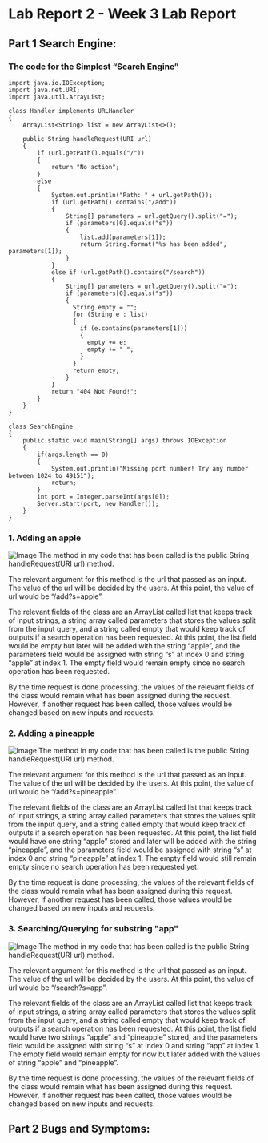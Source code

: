 # Lab Report 2 - Week 3 Lab Report

## Part 1 Search Engine:

### The code for the Simplest “Search Engine”
```
import java.io.IOException;
import java.net.URI;
import java.util.ArrayList;

class Handler implements URLHandler
{
    ArrayList<String> list = new ArrayList<>();

    public String handleRequest(URI url)
    {
        if (url.getPath().equals("/"))
        {
            return "No action";
        } 
        else
        {
            System.out.println("Path: " + url.getPath());
            if (url.getPath().contains("/add")) 
            {
                String[] parameters = url.getQuery().split("=");
                if (parameters[0].equals("s"))
                {
                    list.add(parameters[1]);
                    return String.format("%s has been added", parameters[1]);
                }
            }
            else if (url.getPath().contains("/search"))
            {
                String[] parameters = url.getQuery().split("=");
                if (parameters[0].equals("s"))
                {
                  String empty = "";  
                  for (String e : list)
                  {
                    if (e.contains(parameters[1]))
                    {
                      empty += e;
                      empty += " ";
                    }
                  }
                  return empty;
                }
            }
            return "404 Not Found!";
        }
    }
}

class SearchEngine
{
    public static void main(String[] args) throws IOException
    {
        if(args.length == 0)
        {
            System.out.println("Missing port number! Try any number between 1024 to 49151");
            return;
        }
        int port = Integer.parseInt(args[0]);
        Server.start(port, new Handler());
    }
}
```

### 1. Adding an apple
![Image](images/Lab%20Report%202%201.1.png)
The method in my code that has been called is the public String handleRequest(URI url) method.

The relevant argument for this method is the url that passed as an input. The value of the url will be decided by the users. At this point, the value of url would be “/add?s=apple”.

The relevant fields of the class are an ArrayList called list that keeps track of input strings, a string array called parameters that stores the values split from the input query, and a string called empty that would keep track of outputs if a search operation has been requested.
At this point, the list field would be empty but later will be added with the string “apple”, and the parameters field would be assigned with string “s” at index 0 and string “apple” at index 1. The empty field would remain empty since no search operation has been requested.

By the time request is done processing, the values of the relevant fields of the class would remain what has been assigned during the request. However, if another request has been called, those values would be changed based on new inputs and requests.

### 2. Adding a pineapple
![Image](images/Lab%20Report%202%201.2.png)
The method in my code that has been called is the public String handleRequest(URI url) method.

The relevant argument for this method is the url that passed as an input. The value of the url will be decided by the users. At this point, the value of url would be “/add?s=pineapple”.

The relevant fields of the class are an ArrayList called list that keeps track of input strings, a string array called parameters that stores the values split from the input query, and a string called empty that would keep track of outputs if a search operation has been requested.
At this point, the list field would have one string “apple” stored and later will be added with the string “pineapple”, and the parameters field would be assigned with string “s” at index 0 and string “pineapple” at index 1. The empty field would still remain empty since no search operation has been requested yet.

By the time request is done processing, the values of the relevant fields of the class would remain what has been assigned during this request. However, if another request has been called, those values would be changed based on new inputs and requests.

### 3. Searching/Querying for substring "app"
![Image](images/Lab%20Report%202%201.3.png)
The method in my code that has been called is the public String handleRequest(URI url) method.

The relevant argument for this method is the url that passed as an input. The value of the url will be decided by the users. At this point, the value of url would be “/search?s=app”.

The relevant fields of the class are an ArrayList called list that keeps track of input strings, a string array called parameters that stores the values split from the input query, and a string called empty that would keep track of outputs if a search operation has been requested.
At this point, the list field would have two strings “apple” and “pineapple” stored, and the parameters field would be assigned with string “s” at index 0 and string “app” at index 1. The empty field would remain empty for now but later added with the values of string “apple” and “pineapple”.

By the time request is done processing, the values of the relevant fields of the class would remain what has been assigned during this request. However, if another request has been called, those values would be changed based on new inputs and requests.

## Part 2 Bugs and Symptoms:
